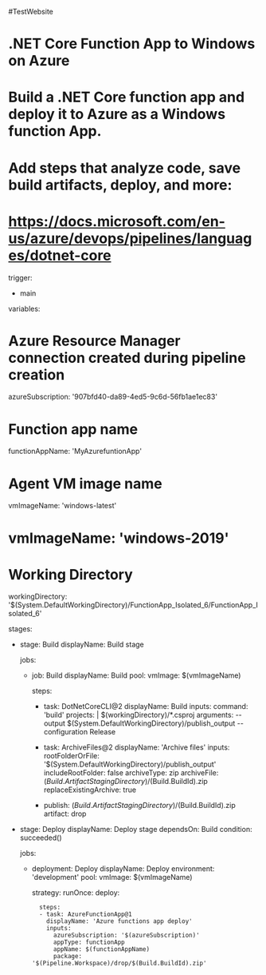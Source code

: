 #TestWebsite



# .NET Core Function App to Windows on Azure
# Build a .NET Core function app and deploy it to Azure as a Windows function App.
# Add steps that analyze code, save build artifacts, deploy, and more:
# https://docs.microsoft.com/en-us/azure/devops/pipelines/languages/dotnet-core

trigger:
- main

variables:
  # Azure Resource Manager connection created during pipeline creation
  azureSubscription: '907bfd40-da89-4ed5-9c6d-56fb1ae1ec83'

  # Function app name
  functionAppName: 'MyAzurefuntionApp'

  # Agent VM image name
  vmImageName: 'windows-latest'
  # vmImageName: 'windows-2019'

  # Working Directory
  workingDirectory: '$(System.DefaultWorkingDirectory)/FunctionApp_Isolated_6/FunctionApp_Isolated_6'

stages:
- stage: Build
  displayName: Build stage

  jobs:
  - job: Build
    displayName: Build
    pool:
      vmImage: $(vmImageName)

    steps:
    - task: DotNetCoreCLI@2
      displayName: Build
      inputs:
        command: 'build'
        projects: |
          $(workingDirectory)/*.csproj
        arguments: --output $(System.DefaultWorkingDirectory)/publish_output --configuration Release

    - task: ArchiveFiles@2
      displayName: 'Archive files'
      inputs:
        rootFolderOrFile: '$(System.DefaultWorkingDirectory)/publish_output'
        includeRootFolder: false
        archiveType: zip
        archiveFile: $(Build.ArtifactStagingDirectory)/$(Build.BuildId).zip
        replaceExistingArchive: true

    - publish: $(Build.ArtifactStagingDirectory)/$(Build.BuildId).zip
      artifact: drop

- stage: Deploy
  displayName: Deploy stage
  dependsOn: Build
  condition: succeeded()

  jobs:
  - deployment: Deploy
    displayName: Deploy
    environment: 'development'
    pool:
      vmImage: $(vmImageName)

    strategy:
      runOnce:
        deploy:

          steps:
          - task: AzureFunctionApp@1
            displayName: 'Azure functions app deploy'
            inputs:
              azureSubscription: '$(azureSubscription)'
              appType: functionApp
              appName: $(functionAppName)
              package: '$(Pipeline.Workspace)/drop/$(Build.BuildId).zip'
